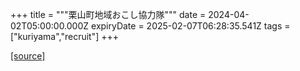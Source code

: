 +++
title = """栗山町地域おこし協力隊"""
date = 2024-04-02T05:00:00.000Z
expiryDate = 2025-02-07T06:28:35.541Z
tags = ["kuriyama","recruit"]
+++


[[source]](https://www.town.kuriyama.hokkaido.jp/soshiki/31/630.html)
